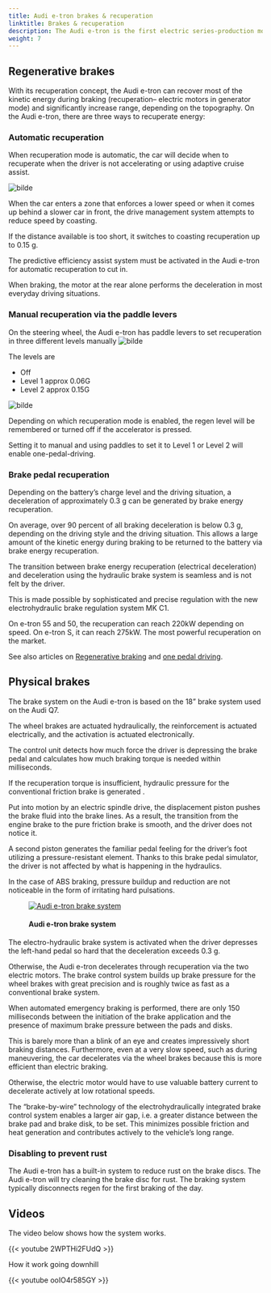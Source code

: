 ```yaml
---
title: Audi e-tron brakes & recuperation
linktitle: Brakes & recuperation
description: The Audi e-tron is the first electric series-production model that uses an electrohydraulically integrated brake control system.
weight: 7
---
```

<!-- markdownlint-disable MD033 -->

## Regenerative brakes

With its recuperation concept, the Audi e-tron can recover most of the kinetic energy during braking (recuperation– electric motors in generator mode) and significantly increase range, depending on the topography. On the Audi e-tron, there are three ways to recuperate energy:

### Automatic recuperation

When recuperation mode is automatic, the car will decide when to recuperate when the driver is not accelerating or using adaptive cruise assist.

![bilde](https://media.electrichasgoneaudi.net/multimedia/guides/onepedaldriving/recuperationmode.png "Recuperation mode")

When the car enters a zone that enforces a lower speed or when it comes up behind a slower car in front, the drive management system attempts to reduce speed by coasting.

If the distance available is too short, it switches to coasting recuperation up to 0.15 g.

The predictive efficiency assist system must be activated in the Audi e-tron for automatic recuperation to cut in.

When braking, the motor at the rear alone performs the deceleration in most everyday driving situations.

### Manual recuperation via the paddle levers

On the steering wheel, the Audi e-tron has paddle levers to set recuperation in three different levels manually
 ![bilde](https://media.electrichasgoneaudi.net/multimedia/guides/onepedaldriving/paddleright.png "Right paddle to increase regen.")

The levels are

- Off
- Level 1 approx 0.06G
- Level 2 approx 0.15G

![bilde](https://media.electrichasgoneaudi.net/multimedia/guides/onepedaldriving/regenlevel.png "This shows how the regen is on 0.15G (50%) of max.")

Depending on which recuperation mode is enabled, the regen level will be remembered or turned off if the accelerator is pressed.

Setting it to manual and using paddles to set it to Level 1 or Level 2 will enable one-pedal-driving.

### Brake pedal recuperation

Depending on the battery’s charge level and the driving situation, a deceleration of approximately 0.3 g can be generated by brake energy recuperation.

On average, over 90 percent of all braking deceleration is below 0.3 g, depending on the driving style and the driving situation. This allows a large amount of the kinetic energy during braking to be returned to the battery via brake energy recuperation.

The transition between brake energy recuperation (electrical deceleration) and deceleration using the hydraulic brake system is seamless and is not felt by the driver.

This is made possible by sophisticated and precise regulation with the new electrohydraulic brake regulation system MK C1.

On e-tron 55 and 50, the recuperation can reach 220kW depending on speed. On e-tron S, it can reach 275kW. The most powerful recuperation on the market.

See also articles on [Regenerative braking](../../../../guides/regen) and [one pedal driving](../../../../guides/onepedaldriving/).

## Physical brakes

The brake system on the Audi e-tron is based on the 18” brake system used on the Audi Q7.

The wheel brakes are actuated hydraulically, the reinforcement is actuated electrically, and the activation is actuated electronically.

The control unit detects how much force the driver is depressing the brake pedal and calculates how much braking torque is needed within milliseconds.

If the recuperation torque is insufficient, hydraulic pressure for the conventional friction brake is generated .

Put into motion by an electric spindle drive, the displacement piston pushes the brake fluid into the brake lines. As a result, the transition from the engine brake to the pure friction brake is smooth, and the driver does not notice it.

A second piston generates the familiar pedal feeling for the driver’s foot utilizing a pressure-resistant element.  Thanks to this brake pedal simulator, the driver is not affected by what is happening in the hydraulics.

In the case of ABS braking, pressure buildup and reduction are not noticeable in the form of irritating hard pulsations.

<figure>
    <a href="https://media.electrichasgoneaudi.net/multimedia/models/e-tron/drivetrain/brakes/brakesystem.jpg">
        <img src="https://media.electrichasgoneaudi.net/multimedia/models/e-tron/drivetrain/brakes/brakesystems.jpg" alt="Audi e-tron brake system" title="Audi e-tron brake system">
    </a>
    <figcaption><h4>Audi e-tron brake system</h4></figcaption>
</figure>

The electro-hydraulic brake system is activated when the driver depresses the left-hand pedal so hard that the deceleration exceeds 0.3 g. 

Otherwise, the Audi e-tron decelerates through recuperation via the two electric motors. The brake control system builds up brake pressure for the wheel brakes with great precision and is roughly twice as fast as a conventional brake system.

When automated emergency braking is performed, there are only 150 milliseconds between the initiation of the brake application and the presence of maximum brake pressure between the pads and disks.

This is barely more than a blink of an eye and creates impressively short braking distances. Furthermore, even at a very slow speed, such as during maneuvering, the car decelerates via the wheel brakes because this is more efficient than electric braking.

Otherwise, the electric motor would have to use valuable battery current to decelerate actively at low rotational speeds.

The “brake-by-wire” technology of the electrohydraulically integrated brake control system enables a larger air gap, i.e. a greater distance between the brake pad and brake disk, to be set.
This minimizes possible friction and heat generation and contributes actively to the vehicle’s long range.

### Disabling to prevent rust

The Audi e-tron has a built-in system to reduce rust on the brake discs. The Audi e-tron will try cleaning the brake disc for rust. The braking system typically disconnects regen for the first braking of the day.

## Videos

The video below shows how the system works.

{{< youtube 2WPTHi2FUdQ >}}

How it work going downhill

{{< youtube ooIO4r585GY >}}